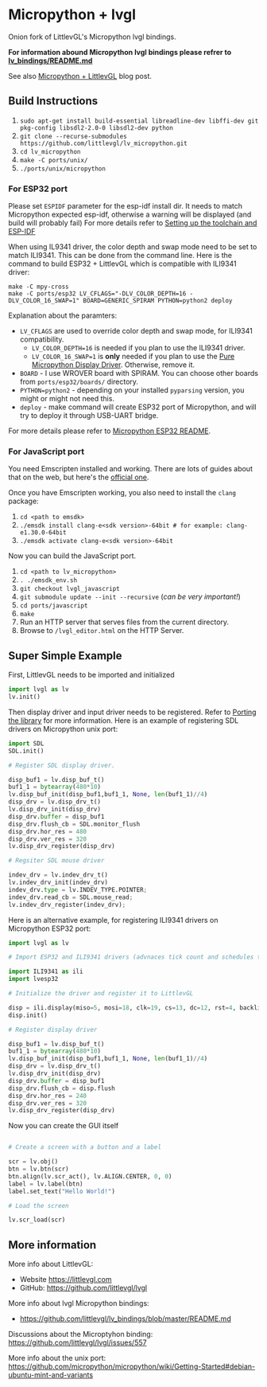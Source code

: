 # Micropython + lvgl

Onion fork of LittlevGL's Micropython lvgl bindings.

**For information abound Micropython lvgl bindings please refrer to [lv_bindings/README.md](https://github.com/littlevgl/lv_bindings/blob/master/README.md)**

See also [Micropython + LittlevGL](https://blog.littlevgl.com/2019-02-20/micropython-bindings) blog post.

## Build Instructions

1. `sudo apt-get install build-essential libreadline-dev libffi-dev git pkg-config libsdl2-2.0-0 libsdl2-dev python`
2. `git clone --recurse-submodules https://github.com/littlevgl/lv_micropython.git`
3. `cd lv_micropython`
4. `make -C ports/unix/`
5. `./ports/unix/micropython`

### For ESP32 port

Please set `ESPIDF` parameter for the esp-idf install dir.
It needs to match Micropython expected esp-idf, otherwise a warning will be displayed (and build will probably fail)
For more details refer to [Setting up the toolchain and ESP-IDF](https://github.com/littlevgl/lv_micropython/blob/master/ports/esp32/README.md#setting-up-the-toolchain-and-esp-idf)

When using IL9341 driver, the color depth and swap mode need to be set to match ILI9341. This can be done from the command line.
Here is the command to build ESP32 + LittlevGL which is compatible with ILI9341 driver:

```
make -C mpy-cross
make -C ports/esp32 LV_CFLAGS="-DLV_COLOR_DEPTH=16 -DLV_COLOR_16_SWAP=1" BOARD=GENERIC_SPIRAM PYTHON=python2 deploy
```

Explanation about the paramters:
- `LV_CFLAGS` are used to override color depth and swap mode, for ILI9341 compatibility.  
  - `LV_COLOR_DEPTH=16` is needed if you plan to use the ILI9341 driver.
  - `LV_COLOR_16_SWAP=1` is **only** needed if you plan to use the [Pure Micropython Display Driver](https://blog.littlevgl.com/2019-08-05/micropython-pure-display-driver). Otherwise, remove it.
- `BOARD` - I use WROVER board with SPIRAM. You can choose other boards from `ports/esp32/boards/` directory.
- `PYTHON=python2` - depending on your installed `pyparsing` version, you might or might not need this.
- `deploy` - make command will create ESP32 port of Micropython, and will try to deploy it through USB-UART bridge.

For more details please refer to [Micropython ESP32 README](https://github.com/micropython/micropython/blob/master/ports/esp32/README.md).

### For JavaScript port

You need Emscripten installed and working. There are lots of guides about that on the web, but here's the [official one](https://emscripten.org/docs/getting_started/index.html).

Once you have Emscripten working, you also need to install the `clang` package:
1. `cd <path to emsdk>`
2. `./emsdk install clang-e<sdk version>-64bit # for example: clang-e1.30.0-64bit`
3. `./emsdk activate clang-e<sdk version>-64bit`

Now you can build the JavaScript port.

1. `cd <path to lv_micropython>`
2. `. ./emsdk_env.sh`
3. `git checkout lvgl_javascript`
4. `git submodule update --init --recursive` (*can be very important!*)
5. `cd ports/javascript`
6. `make`
7. Run an HTTP server that serves files from the current directory.
8. Browse to `/lvgl_editor.html` on the HTTP Server.



## Super Simple Example

First, LittlevGL needs to be imported and initialized

```python
import lvgl as lv
lv.init()
```

Then display driver and input driver needs to be registered.
Refer to [Porting the library](https://docs.littlevgl.com/#Porting) for more information.
Here is an example of registering SDL drivers on Micropython unix port:

```python
import SDL
SDL.init()

# Register SDL display driver.

disp_buf1 = lv.disp_buf_t()
buf1_1 = bytearray(480*10)
lv.disp_buf_init(disp_buf1,buf1_1, None, len(buf1_1)//4)
disp_drv = lv.disp_drv_t()
lv.disp_drv_init(disp_drv)
disp_drv.buffer = disp_buf1
disp_drv.flush_cb = SDL.monitor_flush
disp_drv.hor_res = 480
disp_drv.ver_res = 320
lv.disp_drv_register(disp_drv)

# Regsiter SDL mouse driver

indev_drv = lv.indev_drv_t()
lv.indev_drv_init(indev_drv) 
indev_drv.type = lv.INDEV_TYPE.POINTER;
indev_drv.read_cb = SDL.mouse_read;
lv.indev_drv_register(indev_drv);
```

Here is an alternative example, for registering ILI9341 drivers on Micropython ESP32 port:

```python
import lvgl as lv

# Import ESP32 and ILI9341 drivers (advnaces tick count and schedules tasks)

import ILI9341 as ili
import lvesp32

# Initialize the driver and register it to LittlevGL

disp = ili.display(miso=5, mosi=18, clk=19, cs=13, dc=12, rst=4, backlight=2)
disp.init()

# Register display driver 

disp_buf1 = lv.disp_buf_t()
buf1_1 = bytearray(480*10)
lv.disp_buf_init(disp_buf1,buf1_1, None, len(buf1_1)//4)
disp_drv = lv.disp_drv_t()
lv.disp_drv_init(disp_drv)
disp_drv.buffer = disp_buf1
disp_drv.flush_cb = disp.flush
disp_drv.hor_res = 240
disp_drv.ver_res = 320
lv.disp_drv_register(disp_drv)
```

Now you can create the GUI itself

```python

# Create a screen with a button and a label

scr = lv.obj()
btn = lv.btn(scr)
btn.align(lv.scr_act(), lv.ALIGN.CENTER, 0, 0)
label = lv.label(btn)
label.set_text("Hello World!")

# Load the screen

lv.scr_load(scr)

```

## More information

More info about LittlevGL: 
- Website https://littlevgl.com
- GitHub: https://github.com/littlevgl/lvgl

More info about lvgl Micropython bindings:
- https://github.com/littlevgl/lv_bindings/blob/master/README.md

Discussions about the Microptyhon binding: https://github.com/littlevgl/lvgl/issues/557

More info about the unix port: https://github.com/micropython/micropython/wiki/Getting-Started#debian-ubuntu-mint-and-variants


